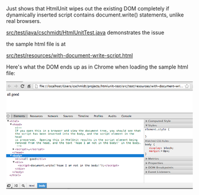 Just shows that HtmlUnit wipes out the existing DOM completely if dynamically 
inserted script contains document.write() statements, unlike real browsers.

[src/test/java/cschmidt/HtmlUnitTest.java](src/test/java/cschmidt/HtmlUnitTest.java)
 demonstrates the issue

the sample html file is at 

[src/test/resources/with-document-write-script.html](src/test/resources/with-document-write-script.html)

Here's what the DOM ends up as in Chrome when loading the sample html file:

![Chrome Screenshot](dom-in-real-browser.png "The DOM as displayed in Chrome")
